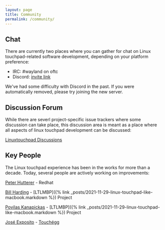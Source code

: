 ```yaml
---
layout: page
title: Community
permalink: /community/
---
```


## Chat

There are currently two places where you can gather for chat on Linux touchpad-related software development, depending on your platform preference:

- IRC: #wayland on oftc
- Discord: <a href="{{ site.ltp.discord_url }}">invite link</a>

We've had some difficulty with Discord in the past. If you were automatically removed, please try joining the new server.

## Discussion Forum

While there are severl project-specific issue trackers where some discussion can take place, this discussion area is meant as a place where all aspects of linux touchpad development can be discussed:

<a href="{{ site.ltp.forum_url }}">Linuxtouchpad Discussions</a>

## Key People


The Linux touchpad experience has been in the works for more than a decade.
Today, several people are actively working on improvements:

[Peter Hutterer](https://who-t.blogspot.com/) - Redhat

[Bill Harding](https://bill.harding.blog) - [LTLMBP]({% link _posts/2021-11-29-linux-touchpad-like-macbook.markdown %}) Project

[Povilas Kanapickas](https://github.com/p12tic) - [LTLMBP]({% link _posts/2021-11-29-linux-touchpad-like-macbook.markdown %}) Project

[José Exposito](https://joseexposito.me/) - [Touchégg](https://github.com/JoseExposito/touchegg)
